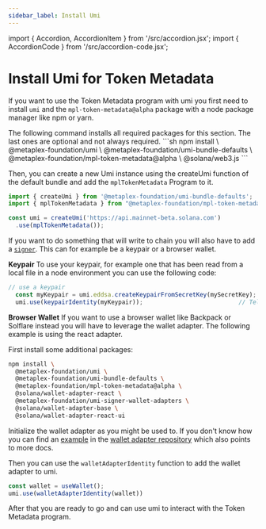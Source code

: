 ```yaml
---
sidebar_label: Install Umi
---
```


import { Accordion, AccordionItem } from '/src/accordion.jsx';
import { AccordionCode } from '/src/accordion-code.jsx';


# Install Umi for Token Metadata

If you want to use the Token Metadata program with umi you first need to install `umi` and the `mpl-token-metadata@alpha` package with a node package manager like npm or yarn.

<Accordion>
<AccordionItem title="Install Packages" open={true}>
<div className="accordion-item-padding">
The following command installs all required packages for this section. The last ones are optional and not always required.
```sh
npm install \
  @metaplex-foundation/umi \
  @metaplex-foundation/umi-bundle-defaults \
  @metaplex-foundation/mpl-token-metadata@alpha \
  @solana/web3.js
```

Then, you can create a new Umi instance using the createUmi function of the default bundle and add the `mplTokenMetadata` Program to it.

```js
import { createUmi } from '@metaplex-foundation/umi-bundle-defaults';
import { mplTokenMetadata } from "@metaplex-foundation/mpl-token-metadata";

const umi = createUmi('https://api.mainnet-beta.solana.com')
  .use(mplTokenMetadata());
```
</div>
</AccordionItem>
<AccordionItem title="Add Keypair Signer" open={true}>
<div className="accordion-item-padding">

If you want to do something that will write to chain you will also have to add a [`signer`](https://github.com/metaplex-foundation/umi/blob/main/docs/publickeys-signers.md). This can for example be a keypair or a browser wallet.

**Keypair**
To use your keypair, for example one that has been read from a local file in a node environment you can use the following code:
```js
// use a keypair
  const myKeypair = umi.eddsa.createKeypairFromSecretKey(mySecretKey); // e.g. Keypair that has been read from file
  umi.use(keypairIdentity(myKeypair));                           // Tell umi to use the signer
```

**Browser Wallet**
If you want to use a browser wallet like Backpack or Solflare instead you will have to leverage the wallet adapter. The following example is using the react adapter. 

First install some additional packages:
```sh
npm install \
  @metaplex-foundation/umi \
  @metaplex-foundation/umi-bundle-defaults \
  @metaplex-foundation/mpl-token-metadata@alpha \
  @solana/wallet-adapter-react \
  @metaplex-foundation/umi-signer-wallet-adapters \
  @solana/wallet-adapter-base \
  @solana/wallet-adapter-react-ui

```

Initialize the wallet adapter as you might be used to. If you don't know how you can find an [example](https://github.com/solana-labs/wallet-adapter/blob/master/APP.md) in the [wallet adapter repository](https://github.com/solana-labs/wallet-adapter) which also points to more docs. 

Then you can use the `walletAdapterIdentity` function to add the wallet adapter to umi.
```js
const wallet = useWallet();
umi.use(walletAdapterIdentity(wallet))
```

</div>
</AccordionItem>
</Accordion>

After that you are ready to go and can use umi to interact with the Token Metadata program.

